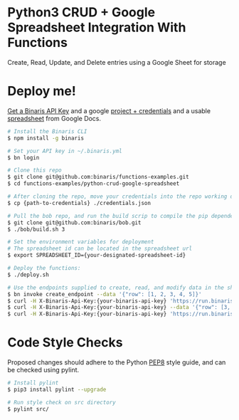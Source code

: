 # Python3 CRUD + Google Spreadsheet Integration With Functions
Create, Read, Update, and Delete entries using a Google Sheet for storage

# Deploy me!

[Get a Binaris API Key](https://binaris.com/) and a google [project + credentials](https://gspread.readthedocs.io/en/latest/oauth2.html) and a usable [spreadsheet](https://sheets.new) from Google Docs.

```bash
# Install the Binaris CLI
$ npm install -g binaris

# Set your API key in ~/.binaris.yml
$ bn login

# Clone this repo
$ git clone git@github.com:binaris/functions-examples.git
$ cd functions-examples/python-crud-google-spreadsheet

# After cloning the repo, move your credentials into the repo working directory
$ cp {path-to-credentials} ./credentials.json

# Pull the bob repo, and run the build scrip to compile the pip dependencies.
$ git clone git@github.com:binaris/bob.git
$ ./bob/build.sh 3

# Set the environment variables for deployment
# The spreadsheet id can be located in the spreadsheet url
$ export SPREADSHEET_ID={your-designated-spreadsheet-id}

# Deploy the functions:
$ ./deploy.sh

# Use the endpoints supplied to create, read, and modify data in the sheet using the binaris CLI or curl commands
$ bn invoke create_endpoint --data '{"row": [1, 2, 3, 4, 5]}'
$ curl -H X-Binaris-Api-Key:{your-binaris-api-key} 'https://run.binaris.com/v2/run/{your-account-id}/read?row_number={row-number}'
$ curl -H X-Binaris-Api-Key:{your-binaris-api-key} --data '{"row": [3, "text", 2]}' 'https://run.binaris.com/v2/run/{your-account-id}/update?row_number={row-number}'
$ curl -H X-Binaris-Api-Key:{your-binaris-api-key} 'https://run.binaris.com/v2/run/{your-account-id}/delete?row_number={row-number}'
```

# Code Style Checks

Proposed changes should adhere to the Python [PEP8](https://www.python.org/dev/peps/pep-0008/) style guide, and can be checked using pylint.

```bash
# Install pylint
$ pip3 install pylint --upgrade

# Run style check on src directory
$ pylint src/
```
